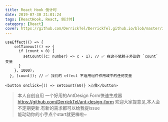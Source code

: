 ```yaml
---
title: React Hook 倒计时
date: 2019-07-30 21:01:24
tags: [ReactHook, React, 倒计时]
category: [React]
cover: https://github.com/DerrickTel/DerrickTel.github.io/blob/master/img/cover/React.jpeg?raw=true
---
```


```
useEffect(() => {
    setTimeout(() => {
      if (count > 0) {
        setCount((c: number) => c - 1); // ✅ 在这不依赖于外部的 `count` 变量
      }
    }, 1000);
  }, [count]); // ✅ 我们的 effect 不适用组件作用域中的任何变量
```

```
<button onClick={() => setCount(60)} >点我</button>
```

>本人自创自用 一个好用的AntDesign Form快速生成器
>https://github.com/DerrickTel/ant-design-form
>欢迎大家提意见,本人会不定期更新.有新的需求都可以给我提issue  
>能动动你的小手点个start就更棒啦~
